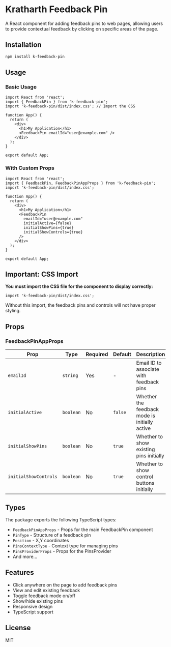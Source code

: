 # Kratharth Feedback Pin

A React component for adding feedback pins to web pages, allowing users to provide contextual feedback by clicking on specific areas of the page.

## Installation

```bash
npm install k-feedback-pin
```

## Usage

### Basic Usage

```tsx
import React from 'react';
import { FeedbackPin } from 'k-feedback-pin';
import 'k-feedback-pin/dist/index.css'; // Import the CSS

function App() {
  return (
    <div>
      <h1>My Application</h1>
      <FeedbackPin emailId="user@example.com" />
    </div>
  );
}

export default App;
```

### With Custom Props

```tsx
import React from 'react';
import { FeedbackPin, FeedbackPinAppProps } from 'k-feedback-pin';
import 'k-feedback-pin/dist/index.css';

function App() {
  return (
    <div>
      <h1>My Application</h1>
      <FeedbackPin 
        emailId="user@example.com"
        initialActive={false}
        initialShowPins={true}
        initialShowControls={true}
      />
    </div>
  );
}

export default App;
```

## Important: CSS Import

**You must import the CSS file for the component to display correctly:**

```tsx
import 'k-feedback-pin/dist/index.css';
```

Without this import, the feedback pins and controls will not have proper styling.

## Props

### FeedbackPinAppProps

| Prop | Type | Required | Default | Description |
|------|------|----------|---------|-------------|
| `emailId` | `string` | Yes | - | Email ID to associate with feedback pins |
| `initialActive` | `boolean` | No | `false` | Whether the feedback mode is initially active |
| `initialShowPins` | `boolean` | No | `true` | Whether to show existing pins initially |
| `initialShowControls` | `boolean` | No | `true` | Whether to show control buttons initially |

## Types

The package exports the following TypeScript types:

- `FeedbackPinAppProps` - Props for the main FeedbackPin component
- `PinType` - Structure of a feedback pin
- `Position` - X,Y coordinates
- `PinsContextType` - Context type for managing pins
- `PinsProviderProps` - Props for the PinsProvider
- And more...

## Features

- Click anywhere on the page to add feedback pins
- View and edit existing feedback
- Toggle feedback mode on/off
- Show/hide existing pins
- Responsive design
- TypeScript support

## License

MIT
